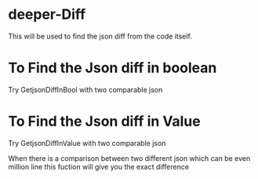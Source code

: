 # deeper-Diff

This will be used to find the json diff from the code itself.

# To Find the Json diff in boolean
Try GetjsonDiffInBool with two comparable json

# To Find the Json diff in Value
Try GetjsonDiffInValue with two comparable json


When there is a comparison between two different json which can be even million line this fuction will give you the exact difference

